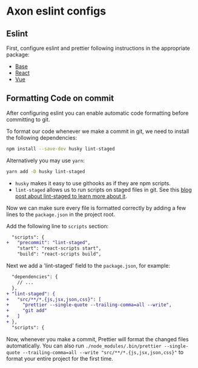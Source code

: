 # Axon eslint configs

## Eslint

First, configure eslint and prettier following instructions in the appropriate package:

- [Base](./base/)
- [React](./react/)
- [Vue](./vue/)

## Formatting Code on commit

After configuring eslint you can enable automatic code formatting before committing to git.

To format our code whenever we make a commit in git, we need to install the following dependencies:

```sh
npm install --save-dev husky lint-staged
```

Alternatively you may use `yarn`:

```sh
yarn add -D husky lint-staged
```

* `husky` makes it easy to use githooks as if they are npm scripts.
* `lint-staged` allows us to run scripts on staged files in git. See this [blog post about lint-staged to learn more about it](https://medium.com/@okonetchnikov/make-linting-great-again-f3890e1ad6b8).

Now we can make sure every file is formatted correctly by adding a few lines to the `package.json` in the project root.

Add the following line to `scripts` section:

```diff
  "scripts": {
+   "precommit": "lint-staged",
    "start": "react-scripts start",
    "build": "react-scripts build",
```

Next we add a 'lint-staged' field to the `package.json`, for example:

```diff
  "dependencies": {
    // ...
  },
+ "lint-staged": {
+   "src/**/*.{js,jsx,json,css}": [
+     "prettier --single-quote --trailing-comma=all --write",
+     "git add"
+   ]
+ },
  "scripts": {
```

Now, whenever you make a commit, Prettier will format the changed files automatically. You can also run `./node_modules/.bin/prettier --single-quote --trailing-comma=all --write "src/**/*.{js,jsx,json,css}"` to format your entire project for the first time.
